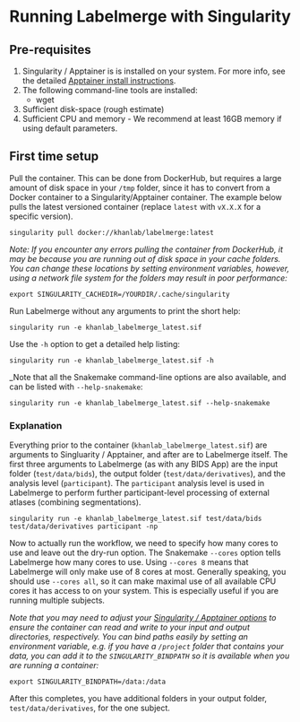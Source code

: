 # Running Labelmerge with Singularity

## Pre-requisites
1. Singularity / Apptainer is is installed on your system. For more info, see
the detailed [Apptainer install instructions](https://apptainer.org/docs/admin/main/installation.html#install-from-pre-built-packages).
1. The following command-line tools are installed:
    * wget
1. Sufficient disk-space (rough estimate)
1. Sufficient CPU and memory - We recommend at least 16GB memory if using default parameters.

## First time setup
Pull the container. This can be done from DockerHub, but requires a large 
amount of disk space in your `/tmp` folder, since it has to convert from a 
Docker container to a Singularity/Apptainer container. The example below pulls
the latest versioned container (replace `latest` with `vX.X.X` for a specific
version).

```
singularity pull docker://khanlab/labelmerge:latest
```
_Note: If you encounter any errors pulling the container from DockerHub, it may
be because you are running out of disk space in your cache folders. You can 
change these locations by setting environment variables, however, using a 
network file system for the folders may result in poor performance:_
```
export SINGULARITY_CACHEDIR=/YOURDIR/.cache/singularity
```


Run Labelmerge without any arguments to print the short help:

```
singularity run -e khanlab_labelmerge_latest.sif
```

Use the `-h` option to get a detailed help listing:

```
singularity run -e khanlab_labelmerge_latest.sif -h
```

_Note that all the Snakemake command-line options are also available,
and can be listed with `--help-snakemake`:

```
singularity run -e khanlab_labelmerge_latest.sif --help-snakemake
```

### Explanation

Everything prior to the container (`khanlab_labelmerge_latest.sif`) are arguments
to Singluarity / Apptainer, and after are to Labelmerge itself. The first three arguments to 
Labelmerge (as with any BIDS App) are the input folder (`test/data/bids`), the 
output folder (`test/data/derivatives`), and the analysis level (`participant`).
The `participant` analysis level is used in Labelmerge to perform further 
participant-level processing of external atlases (combining segmentations). 

```
singularity run -e khanlab_labelmerge_latest.sif test/data/bids test/data/derivatives participant -np
```

Now to actually run the workflow, we need to specify how many cores to use and 
leave out the dry-run option. The Snakemake `--cores` option tells Labelmerge how
many cores to use. Using `--cores 8` means that Labelmerge will only make use of 8 
cores at most. Generally speaking, you should use `--cores all`, so it can make 
maximal use of all available CPU cores it has access to on your system. This is 
especially useful if you are running multiple subjects.


_Note that you may need to adjust your 
[Singularity / Apptainer options](https://sylabs.io/guides/3.1/user-guide/cli/singularity_run.html) 
to ensure the container can read and write to your input and output directories, 
respectively. You can bind paths easily by setting an environment variable, 
e.g. if you have a `/project` folder that contains your data, you can add it to
the `SINGULARITY_BINDPATH` so it is available when you are running a container:_

```
export SINGULARITY_BINDPATH=/data:/data
```

After this completes, you have additional folders in your output folder,
`test/data/derivatives`, for the one subject.
